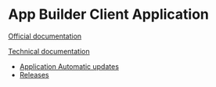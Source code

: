 # App Builder Client Application

[Official documentation](https://www.infragistics.com/products/appbuilder/help/getting-started#running-the-desktop-app)

[Technical documentation](https://github.com/IgniteUI/app-builder-client/wiki/Electron-installers-and-updates)
 - [Application Automatic updates](https://github.com/IgniteUI/app-builder-client/wiki/Electron-installers-and-updates#automatic-updates)
 - [Releases](https://github.com/IgniteUI/app-builder-client/wiki/Electron-installers-and-updates#releases)
